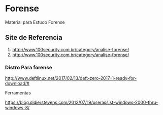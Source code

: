 <h1>Forense</h1>
Material para Estudo Forense


<h2>Site de Referencia</h2>


1) http://www.100security.com.br/category/analise-forense/
2) http://www.100security.com.br/category/analise-forense/


<h3>Distro Para forense</h3>

http://www.deftlinux.net/2017/02/13/deft-zero-2017-1-ready-for-download/#


Ferramentas 

https://blog.didierstevens.com/2012/07/19/userassist-windows-2000-thru-windows-8/

